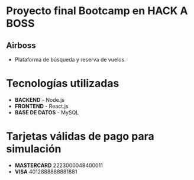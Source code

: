 # Proyecto final Bootcamp en **HACK A BOSS**

## Airboss

-   Plataforma de búsqueda y reserva de vuelos.

# Tecnologías utilizadas

-   **BACKEND** - Node.js
-   **FRONTEND** - React.js
-   **BASE DE DATOS** - MySQL

# Tarjetas válidas de pago para simulación
- **MASTERCARD** 2223000048400011
- **VISA** 4012888888881881